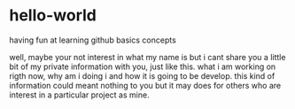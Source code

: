 # hello-world
having fun at learning github basics concepts

well, maybe your not interest in what my name is but i cant share you a little bit of my private information with you, just like this. what i am working on rigth now, why am i doing i and how it is going to be develop. this kind of information could meant nothing to you but it may does for others who are interest in a particular project as mine. 

